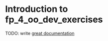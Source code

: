 # Introduction to fp_4_oo_dev_exercises

TODO: write [great documentation](http://jacobian.org/writing/what-to-write/)
